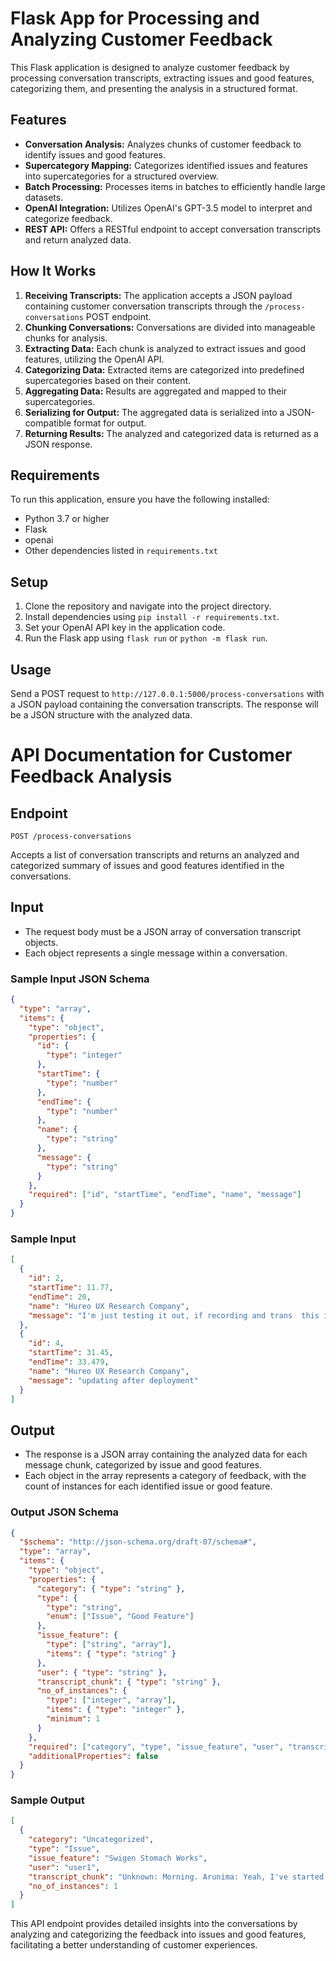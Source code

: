 # Flask App for Processing and Analyzing Customer Feedback

This Flask application is designed to analyze customer feedback by processing conversation transcripts, extracting issues and good features, categorizing them, and presenting the analysis in a structured format.

## Features

- **Conversation Analysis:** Analyzes chunks of customer feedback to identify issues and good features.
- **Supercategory Mapping:** Categorizes identified issues and features into supercategories for a structured overview.
- **Batch Processing:** Processes items in batches to efficiently handle large datasets.
- **OpenAI Integration:** Utilizes OpenAI's GPT-3.5 model to interpret and categorize feedback.
- **REST API:** Offers a RESTful endpoint to accept conversation transcripts and return analyzed data.

## How It Works

1. **Receiving Transcripts:** The application accepts a JSON payload containing customer conversation transcripts through the `/process-conversations` POST endpoint.
2. **Chunking Conversations:** Conversations are divided into manageable chunks for analysis.
3. **Extracting Data:** Each chunk is analyzed to extract issues and good features, utilizing the OpenAI API.
4. **Categorizing Data:** Extracted items are categorized into predefined supercategories based on their content.
5. **Aggregating Data:** Results are aggregated and mapped to their supercategories.
6. **Serializing for Output:** The aggregated data is serialized into a JSON-compatible format for output.
7. **Returning Results:** The analyzed and categorized data is returned as a JSON response.

## Requirements

To run this application, ensure you have the following installed:
- Python 3.7 or higher
- Flask
- openai
- Other dependencies listed in `requirements.txt`

## Setup

1. Clone the repository and navigate into the project directory.
2. Install dependencies using `pip install -r requirements.txt`.
3. Set your OpenAI API key in the application code.
4. Run the Flask app using `flask run` or `python -m flask run`.

## Usage

Send a POST request to `http://127.0.0.1:5000/process-conversations` with a JSON payload containing the conversation transcripts. The response will be a JSON structure with the analyzed data.

# API Documentation for Customer Feedback Analysis

## Endpoint

`POST /process-conversations`

Accepts a list of conversation transcripts and returns an analyzed and categorized summary of issues and good features identified in the conversations.

## Input

- The request body must be a JSON array of conversation transcript objects.
- Each object represents a single message within a conversation.

### Sample Input JSON Schema

```json
{
  "type": "array",
  "items": {
    "type": "object",
    "properties": {
      "id": {
        "type": "integer"
      },
      "startTime": {
        "type": "number"
      },
      "endTime": {
        "type": "number"
      },
      "name": {
        "type": "string"
      },
      "message": {
        "type": "string"
      }
    },
    "required": ["id", "startTime", "endTime", "name", "message"]
  }
}
```

### Sample Input

```json
[
  {
    "id": 2,
    "startTime": 11.77,
    "endTime": 20,
    "name": "Hureo UX Research Company",
    "message": "I'm just testing it out, if recording and trans  this is edited from UI. edited!"
  },
  {
    "id": 4,
    "startTime": 31.45,
    "endTime": 33.479,
    "name": "Hureo UX Research Company",
    "message": "updating after deployment"
  }
]
```

## Output

- The response is a JSON array containing the analyzed data for each message chunk, categorized by issue and good features.
- Each object in the array represents a category of feedback, with the count of instances for each identified issue or good feature.

### Output JSON Schema

```json
{
  "$schema": "http://json-schema.org/draft-07/schema#",
  "type": "array",
  "items": {
    "type": "object",
    "properties": {
      "category": { "type": "string" },
      "type": {
        "type": "string",
        "enum": ["Issue", "Good Feature"]
      },
      "issue_feature": {
        "type": ["string", "array"],
        "items": { "type": "string" }
      },
      "user": { "type": "string" },
      "transcript_chunk": { "type": "string" },
      "no_of_instances": {
        "type": ["integer", "array"],
        "items": { "type": "integer" },
        "minimum": 1
      }
    },
    "required": ["category", "type", "issue_feature", "user", "transcript_chunk", "no_of_instances"],
    "additionalProperties": false
  }
}
```

### Sample Output

```json
[
  {
    "category": "Uncategorized",
    "type": "Issue",
    "issue_feature": "Swigen Stomach Works",
    "user": "user1",
    "transcript_chunk": "Unknown: Morning. Arunima: Yeah, I've started the recording. So you have any questions for me right now. Unknown: No, nothing. As of now. I'm just waiting to understand exactly. So basically, all are doing research on. Jismitha Poojary: Are you doing research on how Swigen stomach works Jismitha Poojary: for me? Or is it about the platform that you all want to know?",
    "no_of_instances": 1
  }
]
```

This API endpoint provides detailed insights into the conversations by analyzing and categorizing the feedback into issues and good features, facilitating a better understanding of customer experiences.